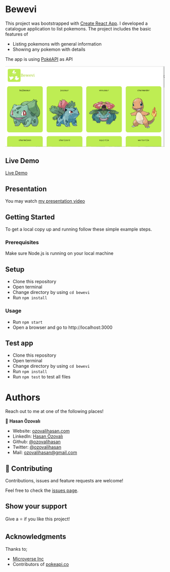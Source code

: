 # Bewevi

This project was bootstrapped with [Create React App](https://github.com/facebook/create-react-app).
I developed a catalogue application to list pokemons. The project includes the basic features of
- Listing pokemons with general information
- Showing any pokemon with details

The app is using [PokéAPI](https://pokeapi.co/) as API

![screenshot](./public/bewevi.gif)

## Live Demo
[Live Demo](https://bewevi.ozovalihasan.com/)

## Presentation
You may watch [my presentation video](https://www.loom.com/share/9b274ece5ffa498998d6929c28c2407d)

## Getting Started

To get a local copy up and running follow these simple example steps.

### Prerequisites

Make sure Node.js is running on your local machine


## Setup

- Clone this repository
- Open terminal
- Change directory by using `cd bewevi`
- Run `npm install`


### Usage

- Run `npm start`
- Open a browser and go to http://localhost:3000

## Test app

- Clone this repository
- Open terminal
- Change directory by using `cd bewevi`
- Run `npm install`
- Run `npm test` to test all files

# Authors

Reach out to me at one of the following places!

👤 **Hasan Özovalı**

- Website: [ozovalihasan.com](ozovalihasan.com)
- LinkedIn: [Hasan Özovalı](https://www.linkedin.com/in/hasan-ozovali/)
- Github: [@ozovalihasan](https://github.com/ozovalihasan)
- Twitter: [@ozovalihasan](https://twitter.com/ozovalihasan)
- Mail: [ozovalihasan@gmail.com](ozovalihasan@gmail.com)


## 🤝 Contributing

Contributions, issues and feature requests are welcome!

Feel free to check the [issues page](issues/).

## Show your support

Give a ⭐️ if you like this project!

## Acknowledgments

Thanks to;

- [Microverse Inc](https://www.microverse.org/)
- Contributors of [pokeapi.co](https://pokeapi.co/)